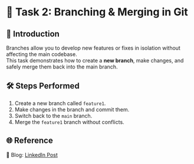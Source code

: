 # 🌿 Task 2: Branching & Merging in Git

## 📌 Introduction
Branches allow you to develop new features or fixes in isolation without affecting the main codebase.  
This task demonstrates how to create a **new branch**, make changes, and safely merge them back into the main branch.

## 🛠️ Steps Performed
1. Create a new branch called `feature1`.
2. Make changes in the branch and commit them.
3. Switch back to the `main` branch.
4. Merge the `feature1` branch without conflicts.

## 🌐 Reference
📖 Blog: [LinkedIn Post](https://www.linkedin.com/posts/aman-kant-mahto_git-branching-and-merging-activity-7257670270126047232-PSx5?utm_source=share&utm_medium=member_desktop)
